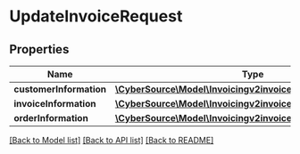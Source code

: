 # UpdateInvoiceRequest

## Properties
Name | Type | Description | Notes
------------ | ------------- | ------------- | -------------
**customerInformation** | [**\CyberSource\Model\Invoicingv2invoicesCustomerInformation**](Invoicingv2invoicesCustomerInformation.md) |  | [optional] 
**invoiceInformation** | [**\CyberSource\Model\Invoicingv2invoicesidInvoiceInformation**](Invoicingv2invoicesidInvoiceInformation.md) |  | [optional] 
**orderInformation** | [**\CyberSource\Model\Invoicingv2invoicesOrderInformation**](Invoicingv2invoicesOrderInformation.md) |  | [optional] 

[[Back to Model list]](../README.md#documentation-for-models) [[Back to API list]](../README.md#documentation-for-api-endpoints) [[Back to README]](../README.md)


